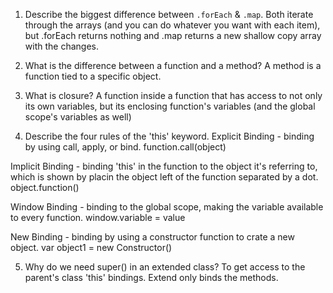 1. Describe the biggest difference between `.forEach` & `.map`.
Both iterate through the arrays (and you can do whatever you want with each item),
but .forEach returns nothing and .map returns a new shallow copy array with the
changes.


2. What is the difference between a function and a method?
A method is a function tied to a specific object.


3. What is closure?
A function inside  a function that has access to not only its own variables,
but its enclosing function's variables (and the global scope's variables as well)


4. Describe the four rules of the 'this' keyword.
Explicit Binding - binding by using call, apply, or bind.
function.call(object)

Implicit Binding - binding 'this' in the function to the object it's referring to,
which is shown by placin the object left of the function separated by a dot.
object.function()

Window Binding - binding to the global scope, making the variable available
to every function.
window.variable = value

New Binding - binding by using a constructor function to crate a new object.
var object1 = new Constructor()

5. Why do we need super() in an extended class?
To get access to the parent's class 'this' bindings. Extend only binds the methods.
